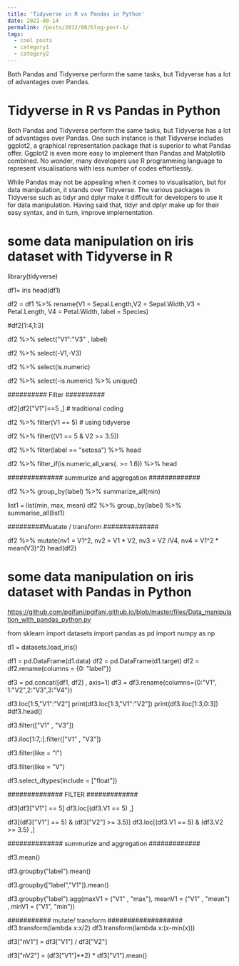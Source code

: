 ```yaml
---
title: 'Tidyverse in R vs Pandas in Python'
date: 2021-08-14
permalink: /posts/2012/08/blog-post-1/
tags:
  - cool posts
  - category1
  - category2
---
```


Both Pandas and Tidyverse perform the same tasks, but Tidyverse has a lot of advantages over Pandas.

Tidyverse in R vs Pandas in Python
======
Both Pandas and Tidyverse perform the same tasks, but Tidyverse has a lot of advantages over Pandas. One such instance is that Tidyverse includes ggplot2, a graphical representation package that is superior to what Pandas offer. Ggplot2 is even more easy to implement than Pandas and Matplotlib combined. No wonder, many developers use R programming language to represent visualisations with less number of codes effortlessly.

While Pandas may not be appealing when it comes to visualisation, but for data manipulation, it stands over Tidyverse. The various packages in Tidyverse such as tidyr and dplyr make it difficult for developers to use it for data manipulation. Having said that, tidyr and dplyr make up for their easy syntax, and in turn, improve implementation.

some data manipulation on iris dataset with Tidyverse in R
======
<script src="https://github.com/pgifani/pgifani.github.io/blob/master/files/data_manipulation_in_R.R"> </script>

library(tidyverse)

df1= iris
head(df1)

df2 = df1 %>% rename(V1 = Sepal.Length,V2 = Sepal.Width,V3 = Petal.Length,
                     V4 = Petal.Width, label = Species)


#df2[1:4,1:3]

df2 %>% select("V1":"V3" , label)

df2 %>% select(-V1,-V3)

df2 %>% select(is.numeric)

df2 %>% select(-is.numeric) %>% unique()


########## Filter ##########

df2[df2["V1"]==5 ,]  # traditional coding

df2 %>% filter(V1 == 5)   # using tidyverse

df2 %>% filter((V1 == 5 & V2 >= 3.5))


df2 %>%  filter(label == "setosa") %>%  head

df2 %>%  filter_if(is.numeric,all_vars(. >= 1.6)) %>% head


############## summurize and aggregation #############

df2 %>% group_by(label) %>%  summarize_all(min)

list1 = list(min, max, mean)
df2 %>%  group_by(label) %>%  summarise_all(list1)


#########Muatate / transform ##############

df2 %>%  mutate(nv1 = V1^2,
                nv2 = V1 * V2,
                nv3 = V2 /V4,
                nv4 = V1^2 * mean(V3)^2)
head(df2)


some data manipulation on iris dataset with Pandas in Python
======

https://github.com/pgifani/pgifani.github.io/blob/master/files/Data_manipulation_with_pandas_python.py

from sklearn import datasets
import pandas as pd
import numpy as np

d1 = datasets.load_iris()

df1 = pd.DataFrame(d1.data)
df2 = pd.DataFrame(d1.target)
df2 = df2.rename(columns = {0: "label"})

df3 = pd.concat([df1, df2] , axis=1)
df3 = df3.rename(columns={0:"V1", 1:"V2",2:"V3",3:"V4"})



df3.loc[1:5,"V1":"V2"]
print(df3.loc[1:3,"V1":"V2"])
print(df3.iloc[1:3,0:3])
#df3.head()


df3.filter(["V1" , "V3"])

df3.iloc[1:7,:].filter(["V1" , "V3"])

df3.filter(like = "l")

df3.filter(like = "V")

df3.select_dtypes(include = ["float"])


############## FILTER #############

df3[df3["V1"] == 5]
df3.loc[(df3.V1 == 5) ,]

df3[(df3["V1"] == 5) & (df3["V2"] >= 3.5)]
df3.loc[(df3.V1 == 5) & (df3.V2 >= 3.5) ,]



############## summurize and aggregation #############

df3.mean()

df3.groupby("label").mean()

df3.groupby(["label","V1"]).mean()

df3.groupby("label").agg(maxV1 = ("V1" , "max"), meanV1 = ("V1" , "mean") , minV1 = ("V1", "min"))


###########  mutate/ transform  ###################
df3.transform(lambda x:x/2)
df3.transform(lambda x:(x-min(x)))


df3["nV1"] = df3["V1"] / df3["V2"]


df3["nV2"] = (df3["V1"]**2) * df3["V1"].mean()
